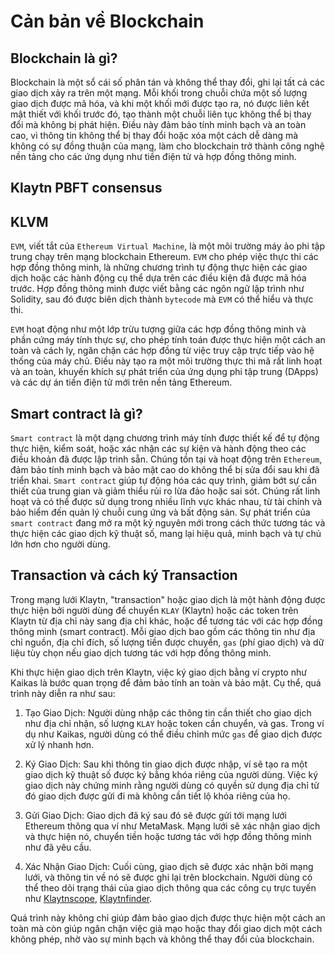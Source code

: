 # Cản bản về Blockchain

## Blockchain là gì?
Blockchain là một sổ cái số phân tán và không thể thay đổi, ghi lại tất cả các giao dịch xảy ra trên một mạng. Mỗi khối trong chuỗi chứa một số lượng giao dịch được mã hóa, và khi một khối mới được tạo ra, nó được liên kết mật thiết với khối trước đó, tạo thành một chuỗi liên tục không thể bị thay đổi mà không bị phát hiện. Điều này đảm bảo tính minh bạch và an toàn cao, vì thông tin không thể bị thay đổi hoặc xóa một cách dễ dàng mà không có sự đồng thuận của mạng, làm cho blockchain trở thành công nghệ nền tảng cho các ứng dụng như tiền điện tử và hợp đồng thông minh.

## Klaytn PBFT consensus


## KLVM
`EVM`, viết tắt của `Ethereum Virtual Machine`, là một môi trường máy ảo phi tập trung chạy trên mạng blockchain Ethereum. `EVM` cho phép việc thực thi các hợp đồng thông minh, là những chương trình tự động thực hiện các giao dịch hoặc các hành động cụ thể dựa trên các điều kiện đã được mã hóa trước. Hợp đồng thông minh được viết bằng các ngôn ngữ lập trình như Solidity, sau đó được biên dịch thành `bytecode` mà `EVM` có thể hiểu và thực thi.

`EVM` hoạt động như một lớp trừu tượng giữa các hợp đồng thông minh và phần cứng máy tính thực sự, cho phép tính toán được thực hiện một cách an toàn và cách ly, ngăn chặn các hợp đồng từ việc truy cập trực tiếp vào hệ thống của máy chủ. Điều này tạo ra một môi trường thực thi mã rất linh hoạt và an toàn, khuyến khích sự phát triển của ứng dụng phi tập trung (DApps) và các dự án tiền điện tử mới trên nền tảng Ethereum.

## Smart contract là gì?
`Smart contract` là một dạng chương trình máy tính được thiết kế để tự động thực hiện, kiểm soát, hoặc xác nhận các sự kiện và hành động theo các điều khoản đã được lập trình sẵn. Chúng tồn tại và hoạt động trên `Ethereum`, đảm bảo tính minh bạch và bảo mật cao do không thể bị sửa đổi sau khi đã triển khai. `Smart contract` giúp tự động hóa các quy trình, giảm bớt sự cần thiết của trung gian và giảm thiểu rủi ro lừa đảo hoặc sai sót. Chúng rất linh hoạt và có thể được sử dụng trong nhiều lĩnh vực khác nhau, từ tài chính và bảo hiểm đến quản lý chuỗi cung ứng và bất động sản. Sự phát triển của `smart contract` đang mở ra một kỷ nguyên mới trong cách thức tương tác và thực hiện các giao dịch kỹ thuật số, mang lại hiệu quả, minh bạch và tự chủ lớn hơn cho người dùng.

## Transaction và cách ký Transaction
Trong mạng lưới Klaytn, "transaction" hoặc giao dịch là một hành động được thực hiện bởi người dùng để chuyển `KLAY` (Klaytn) hoặc các token trên Klaytn từ địa chỉ này sang địa chỉ khác, hoặc để tương tác với các hợp đồng thông minh (smart contract). Mỗi giao dịch bao gồm các thông tin như địa chỉ nguồn, địa chỉ đích, số lượng tiền được chuyển, `gas` (phí giao dịch) và dữ liệu tùy chọn nếu giao dịch tương tác với hợp đồng thông minh.

Khi thực hiện giao dịch trên Klaytn, việc ký giao dịch bằng ví crypto như Kaikas là bước quan trọng để đảm bảo tính an toàn và bảo mật. Cụ thể, quá trình này diễn ra như sau:

1. Tạo Giao Dịch: Người dùng nhập các thông tin cần thiết cho giao dịch như địa chỉ nhận, số lượng `KLAY` hoặc token cần chuyển, và gas. Trong ví dụ như Kaikas, người dùng có thể điều chỉnh mức `gas` để giao dịch được xử lý nhanh hơn.

2. Ký Giao Dịch: Sau khi thông tin giao dịch được nhập, ví sẽ tạo ra một giao dịch kỹ thuật số được ký bằng khóa riêng của người dùng. Việc ký giao dịch này chứng minh rằng người dùng có quyền sử dụng địa chỉ từ đó giao dịch được gửi đi mà không cần tiết lộ khóa riêng của họ.

3. Gửi Giao Dịch: Giao dịch đã ký sau đó sẽ được gửi tới mạng lưới Ethereum thông qua ví như MetaMask. Mạng lưới sẽ xác nhận giao dịch và thực hiện nó, chuyển tiền hoặc tương tác với hợp đồng thông minh như đã yêu cầu.

4. Xác Nhận Giao Dịch: Cuối cùng, giao dịch sẽ được xác nhận bởi mạng lưới, và thông tin về nó sẽ được ghi lại trên blockchain. Người dùng có thể theo dõi trạng thái của giao dịch thông qua các công cụ trực tuyến như [Klaytnscope](https://klaytnscope.com/), [Klaytnfinder](https://www.klaytnfinder.io/).

Quá trình này không chỉ giúp đảm bảo giao dịch được thực hiện một cách an toàn mà còn giúp ngăn chặn việc giả mạo hoặc thay đổi giao dịch một cách không phép, nhờ vào sự minh bạch và không thể thay đổi của blockchain.
